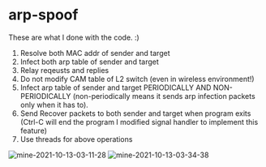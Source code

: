 # arp-spoof

These are what I done with the code. :)

1. Resolve both MAC addr of sender and target
2. Infect both arp table of sender and target
3. Relay reqeusts and replies
4. Do not modify CAM table of L2 switch (even in wireless environment!)
5. Infect arp table of sender and target PERIODICALLY AND NON-PERIODICALLY (non-periodically means it sends arp infection packets only when it has to).
6. Send Recover packets to both sender and target when program exits (Ctrl-C will end the program I modified signal handler to implement this feature)
7. Use threads for above operations

![mine-2021-10-13-03-11-28](https://user-images.githubusercontent.com/31784008/137011186-cbb1e5b0-3bc6-4f35-a9bc-7cacf22483c3.png)
![mine-2021-10-13-03-34-38](https://user-images.githubusercontent.com/31784008/137011194-d86cafba-6284-483d-8f69-46a15667d3d1.png)
